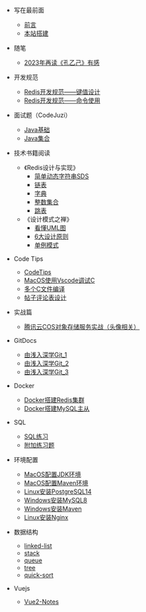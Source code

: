 <!-- _sidebar.md -->
* 写在最前面
  * [前言](README.md)
  * [本站搭建](/create_doc/doc.md)

* 随笔
  * [2023年再读《孔乙己》有感](/docs/eassys/Feelings_from_reading_KongYiji.md)

* 开发规范
  * [Redis开发规范——键值设计](/docs/codeguides/redis_guides/key-value_design.md)
  * [Redis开发规范——命令使用](/docs/codeguides/redis_guides/common_use.md)


* 面试题（CodeJuzi）
  * [Java基础](/jobhunter/java-base.md)
  * [Java集合](/jobhunter/java-collection.md)

* 技术书籍阅读
  * 《Redis设计与实现》
    * [简单动态字符串SDS](/books/Redis_Design_Impl/SDS.md)
    * [链表](/books/Redis_Design_Impl/LinkedListt.md)
    * [字典](/books/Redis_Design_Impl/Dict.md)
    * [整数集合](/books/Redis_Design_Impl/IntSet.md)
    * [跳表](/books/Redis_Design_Impl/SkipList.md)
  * 《设计模式之禅》
    * [看懂UML图](/books/Zen_of_Design_Patterns/understand_UML_diagrams.md)
    * [6大设计原则](/books/Zen_of_Design_Patterns/design_principles.md)
    * [单例模式](/books/Zen_of_Design_Patterns/singleton.md)

* Code Tips
  * [CodeTips](/docs/codetips/CodeTips.md)
  * [MacOS使用Vscode调试C](/docs/codetips/MacOS_Vscode_Debugger_C.md)
  * [多个C文件编译](/docs/codetips/C_Compile_Mul_Files.md)
  * [帖子评论表设计](/docs/codetips/Comment_Post_Table_Design.md)


* 实战篇
  * [腾讯云COS对象存储服务实战（头像相关）](/docs/operations/Tencent_COS.md)

* GitDocs
  * [由浅入深学Git_1](/docs/gitdocs/learn_git_1.md)
  * [由浅入深学Git_2](/docs/gitdocs/learn_git_2.md)
  * [由浅入深学Git_3](/docs/gitdocs/learn_git_3.md)

* Docker
  * [Docker搭建Redis集群](/docs/docker/Docker_Redis_Cluster.md)
  * [Docker搭建MySQL主从](/docs/docker/Docker_MySQL_Master_Slave.md)

* SQL
    * [SQL练习](/codes/sql/exercise/sql_exercise.md)
    * [附加练习题](/codes/sql/exercise/sql_extra_exer.md)

* 环境配置
  * [MacOS配置JDK环境](/docs/envconfig/MacOS_Install_JDK.md)
  * [MacOS配置Maven环境](/docs/envconfig/MacOS_Install_Maven.md)
  * [Linux安装PostgreSQL14](/docs/envconfig/Linux_Install_PostgreSQL14.md)
  * [Windows安装MySQL8](/docs/envconfig/Windows_Install_MySQL8.md)
  * [Windows安装Maven](/docs/envconfig/Windows_Install_Maven.md)
  * [Linux安装Nginx](/docs/envconfig/Linux_Install_Nginx.md)

* 数据结构
  * [linked-list](/codes/datastructure/linked_list.md)
  * [stack](/codes/datastructure/stack.md)
  * [queue](/codes/datastructure/queue.md)
  * [tree](/codes/datastructure/tree.md)
  * [quick-sort](/codes/datastructure/quick_sort.md)

* Vuejs
  * [Vue2-Notes](/docs/frontend/vue/Vue2_Notes.md)